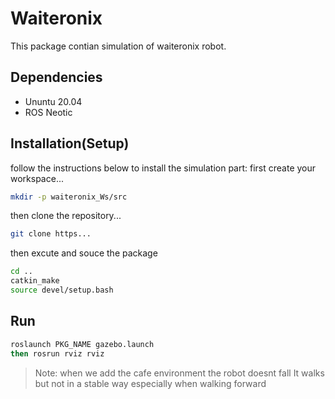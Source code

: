 # Waiteronix

This package contian simulation of waiteronix robot. 

## Dependencies

* Ununtu 20.04
* ROS Neotic

## Installation(Setup)

follow the instructions below to install the simulation part:
first create your workspace...
```bash
mkdir -p waiteronix_Ws/src
```
then clone the repository...
```bash
git clone https...
```
then excute and souce the package
```bash
cd ..
catkin_make
source devel/setup.bash
```

## Run

```bash
roslaunch PKG_NAME gazebo.launch
then rosrun rviz rviz
```

>Note: when we add the cafe environment the robot doesnt fall
>It walks but not in a stable way especially when walking forward

